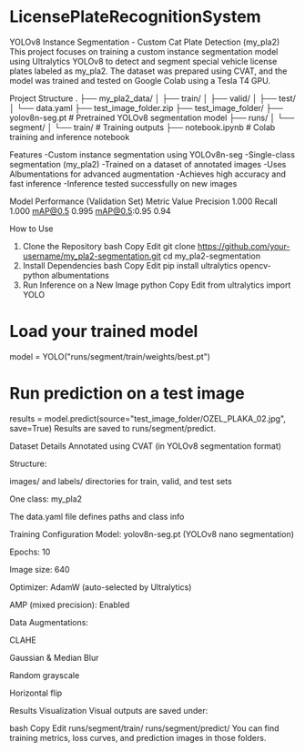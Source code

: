 # LicensePlateRecognitionSystem
YOLOv8 Instance Segmentation - Custom Cat Plate Detection (my_pla2) This project focuses on training a custom instance segmentation model using Ultralytics YOLOv8 to detect and segment special vehicle license plates labeled as my_pla2. The dataset was prepared using CVAT, and the model was trained and tested on Google Colab using a Tesla T4 GPU.

Project Structure
.
├── my_pla2_data/
│   ├── train/
│   ├── valid/
│   ├── test/
│   └── data.yaml
├── test_image_folder.zip
├── test_image_folder/
├── yolov8n-seg.pt               # Pretrained YOLOv8 segmentation model
├── runs/
│   └── segment/
│       └── train/               # Training outputs
├── notebook.ipynb               # Colab training and inference notebook

Features
-Custom instance segmentation using YOLOv8n-seg
-Single-class segmentation (my_pla2)
-Trained on a dataset of annotated images
-Uses Albumentations for advanced augmentation
-Achieves high accuracy and fast inference
-Inference tested successfully on new images

Model Performance (Validation Set)
Metric	Value
Precision	1.000
Recall	1.000
mAP@0.5	0.995
mAP@0.5:0.95	0.94

How to Use
1. Clone the Repository
bash
Copy
Edit
git clone https://github.com/your-username/my_pla2-segmentation.git
cd my_pla2-segmentation
2. Install Dependencies
bash
Copy
Edit
pip install ultralytics opencv-python albumentations
3. Run Inference on a New Image
python
Copy
Edit
from ultralytics import YOLO

# Load your trained model
model = YOLO("runs/segment/train/weights/best.pt")

# Run prediction on a test image
results = model.predict(source="test_image_folder/OZEL_PLAKA_02.jpg", save=True)
Results are saved to runs/segment/predict.

Dataset Details
Annotated using CVAT (in YOLOv8 segmentation format)

Structure:

images/ and labels/ directories for train, valid, and test sets

One class: my_pla2

The data.yaml file defines paths and class info

Training Configuration
Model: yolov8n-seg.pt (YOLOv8 nano segmentation)

Epochs: 10

Image size: 640

Optimizer: AdamW (auto-selected by Ultralytics)

AMP (mixed precision): Enabled

Data Augmentations:

CLAHE

Gaussian & Median Blur

Random grayscale

Horizontal flip

Results Visualization
Visual outputs are saved under:

bash
Copy
Edit
runs/segment/train/
runs/segment/predict/
You can find training metrics, loss curves, and prediction images in those folders.

